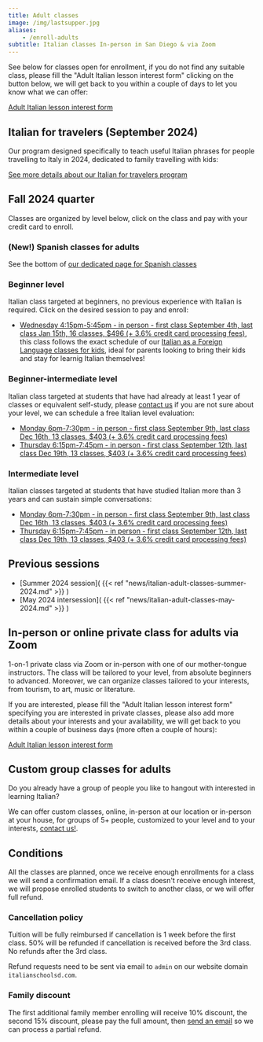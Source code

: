 ```yaml
---
title: Adult classes
image: /img/lastsupper.jpg
aliases:
    - /enroll-adults
subtitle: Italian classes In-person in San Diego & via Zoom
---
```


See below for classes open for enrollment, if you do not find any suitable class, please fill the "Adult Italian lesson interest form" clicking on the button below,
we will get back to you within a couple of days to let you know what we can offer:

<div class="tc">
<a href="https://forms.gle/LHR7Htpeb3mQzV838" class="btn raise">Adult Italian lesson interest form</a>
</div>

## Italian for travelers (September 2024)

Our program designed specifically to teach useful Italian phrases for people travelling to Italy in 2024, dedicated to family travelling with kids:

[See more details about our Italian for travelers program](/travelers)


## Fall 2024 quarter

Classes are organized by level below, click on the class and pay with your credit card to enroll.

### (New!) Spanish classes for adults

See the bottom of [our dedicated page for Spanish classes](/spanish)

### Beginner level

Italian class targeted at beginners, no previous experience with Italian is required. Click on the desired session to pay and enroll:

* [Wednesday 4:15pm-5:45pm - in person - first class September 4th, last class Jan 15th, 16 classes, $496 (+ 3.6% credit card processing fees)](https://link.waveapps.com/4rrdfr-dnzxag), this class follows the exact schedule of our [Italian as a Foreign Language classes for kids](/classes), ideal for parents looking to bring their kids and stay for learnig Italian themselves!

### Beginner-intermediate level

Italian class targeted at students that have had already at least 1 year of classes or equivalent self-study, please [contact us](/contact) if you are not sure about your level, we can schedule a free Italian level evaluation:

* [Monday 6pm-7:30pm - in person - first class September 9th, last class Dec 16th, 13 classes, $403 (+ 3.6% credit card processing fees)](https://link.waveapps.com/2pvhww-rx228k)
* [Thursday 6:15pm-7:45pm - in person - first class September 12th, last class Dec 19th, 13 classes, $403 (+ 3.6% credit card processing fees)](https://link.waveapps.com/xxztya-xsvdax)

### Intermediate level

Italian classes targeted at students that have studied Italian more than 3 years and can sustain simple conversations:

* [Monday 6pm-7:30pm - in person - first class September 9th, last class Dec 16th, 13 classes, $403 (+ 3.6% credit card processing fees)](https://link.waveapps.com/dkbkjs-c9mcqu)
* [Thursday 6:15pm-7:45pm - in person - first class September 12th, last class Dec 19th, 13 classes, $403 (+ 3.6% credit card processing fees)](https://link.waveapps.com/eaqxrz-qtmtqp)


## Previous sessions

* [Summer 2024 session]( {{< ref "news/italian-adult-classes-summer-2024.md" >}} )
* [May 2024 intersession]( {{< ref "news/italian-adult-classes-may-2024.md" >}} )

## In-person or online private class for adults via Zoom

1-on-1 private class via Zoom or in-person with one of our mother-tongue instructors. The class will be tailored to your level, from absolute beginners to advanced. Moreover, we can organize classes tailored to your interests, from tourism, to art, music or literature.

If you are interested, please fill the "Adult Italian lesson interest form" specifying you are interested in private classes, please also add more details about your interests and your availability, we will get back to you within a couple of business days (more often a couple of hours):

<div class="tc">
<a href="https://forms.gle/LHR7Htpeb3mQzV838" class="btn raise">Adult Italian lesson interest form</a>
</div>

## Custom group classes for adults

Do you already have a group of people you like to hangout with interested in learning Italian?

We can offer custom classes, online, in-person at our location or in-person at your house, for groups of 5+ people, customized to your level and to your interests, [contact us!](/contact).

## Conditions

All the classes are planned, once we receive enough enrollments for a class we will send a confirmation email. If a class doesn't receive enough interest, we will propose enrolled students to switch to another class, or we will offer full refund.

### Cancellation policy

Tuition will be fully reimbursed if cancellation is 1 week before the first class.
50% will be refunded if cancellation is received before the 3rd class. No refunds after the 3rd class.

Refund requests need to be sent via email to `admin` on our website domain `italianschoolsd.com`.

### Family discount

The first additional family member enrolling will receive 10% discount, the second 15% discount, please pay the full amount, then [send an email](https://www.italianschoolsd.com/contact/) so we can process a partial refund.
